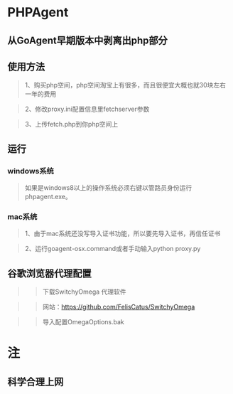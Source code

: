 # PHPAgent

## 从GoAgent早期版本中剥离出php部分

## 使用方法

>1、购买php空间，php空间淘宝上有很多，而且很便宜大概也就30块左右一年的费用

>2、修改proxy.ini配置信息里fetchserver参数

>3、上传fetch.php到你php空间上



## 运行

### windows系统

>如果是windows8以上的操作系统必须右键以管路员身份运行phpagent.exe。

### mac系统

 >1、由于mac系统还没写导入证书功能，所以要先导入证书，再信任证书
 
 >2、运行goagent-osx.command或者手动输入python proxy.py
 
 ## 谷歌浏览器代理配置
 
 >>下载SwitchyOmega 代理软件   
 
 >>网站：https://github.com/FelisCatus/SwitchyOmega
 
 >>导入配置OmegaOptions.bak
 
 
# 注

## 科学合理上网